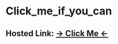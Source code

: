 # Click_me_if_you_can
## Hosted Link: [→ Click Me ←](https://mayankkatheriya.github.io/Click_me_if_you_can/)
